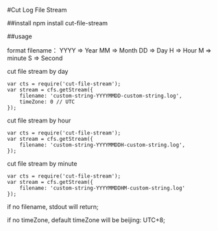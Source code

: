 #Cut Log File Stream

##install
npm install cut-file-stream

##usage

format filename：
YYYY => Year
MM => Month
DD => Day
H => Hour
M => minute
S => Second

cut file stream by day
```
var cts = require('cut-file-stream');
var stream = cfs.getStream({
    filename: 'custom-string-YYYYMMDD-custom-string.log',
    timeZone: 0 // UTC
});
```

cut file stream by hour
```
var cts = require('cut-file-stream');
var stream = cfs.getStream({
    filename: 'custom-string-YYYYMMDDH-custom-string.log',
});
```

cut file stream by minute
```
var cts = require('cut-file-stream');
var stream = cfs.getStream({
    filename: 'custom-string-YYYYMMDDHM-custom-string.log'
});
```

if no filename, stdout will return;

if no timeZone, default timeZone will be beijing: UTC+8;

